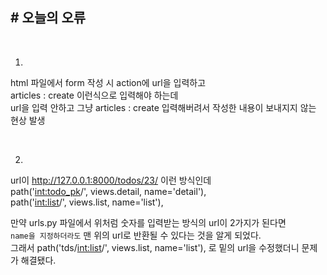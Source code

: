 ## # 오늘의 오류

<br>

1. 
html 파일에서 form 작성 시 action에 url을 입력하고 <br>
articles : create 이런식으로 입력해야 하는데 <br>
url을 입력 안하고 그냥 articles : create 입력해버려서 작성한 내용이 보내지지 않는 현상 발생

<br>

2. 
url이 http://127.0.0.1:8000/todos/23/ 이런 방식인데 <br>
path('<int:todo_pk>/', views.detail, name='detail'), <br>
path('<int:list>/', views.list, name='list'),

만약 urls.py 파일에서 위처럼 숫자를 입력받는 방식의 url이 2가지가 된다면 <br>
`name을 지정하더라도` 맨 위의 url로 반환될 수 있다는 것을 알게 되었다. <br>
그래서 path('tds/<int:list>/', views.list, name='list'), 로 밑의 url을 수정했더니 문제가 해결됐다.
